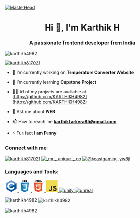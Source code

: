 [![MasterHead](https://camo.githubusercontent.com/48ec00ed4c84e771db4a1db90b56352923a8d644452a32b434d68e97006c9337/68747470733a2f2f63686b736b696c6c732e636f6d2f77702d636f6e74656e742f75706c6f6164732f323032302f30342f504e432d416e696d617465642d42616e6e6572732e676966)](https://rishavchanda.io)
<h1 align="center">Hi 👋, I'm Karthik H</h1>
<h3 align="center">A passionate frontend developer from India</h3>

<p align="left"> <img src="https://komarev.com/ghpvc/?username=karthikh4982&label=Profile%20views&color=0e75b6&style=flat" alt="karthikh4982" /> </p>

<p align="left"> <a href="https://twitter.com/karthikh817021" target="blank"><img src="https://img.shields.io/twitter/follow/karthikh817021?logo=twitter&style=for-the-badge" alt="karthikh817021" /></a> </p>

- 🔭 I’m currently working on **Temperature Converter Website**

- 🌱 I’m currently learning **Capstone Project**

- 👨‍💻 All of my projects are available at [https://github.com/KARTHIKH4982](https://github.com/KARTHIKH4982)

- 💬 Ask me about **WEB**

- 📫 How to reach me **karthikkarkera85@gmail.com**

- ⚡ Fun fact **I am Funny**

<h3 align="left">Connect with me:</h3>
<p align="left">
<a href="https://twitter.com/karthikh817021" target="blank"><img align="center" src="https://raw.githubusercontent.com/rahuldkjain/github-profile-readme-generator/master/src/images/icons/Social/twitter.svg" alt="karthikh817021" height="30" width="40" /></a>
<a href="https://instagram.com/_mr._.unique._.oo" target="blank"><img align="center" src="https://raw.githubusercontent.com/rahuldkjain/github-profile-readme-generator/master/src/images/icons/Social/instagram.svg" alt="_mr._.unique._.oo" height="30" width="40" /></a>
<a href="https://www.youtube.com/c/@beastgaming-yw6jl" target="blank"><img align="center" src="https://raw.githubusercontent.com/rahuldkjain/github-profile-readme-generator/master/src/images/icons/Social/youtube.svg" alt="@beastgaming-yw6jl" height="30" width="40" /></a>
</p>

<h3 align="left">Languages and Tools:</h3>
<p align="left"> <a href="https://www.cprogramming.com/" target="_blank" rel="noreferrer"> <img src="https://raw.githubusercontent.com/devicons/devicon/master/icons/c/c-original.svg" alt="c" width="40" height="40"/> </a> <a href="https://www.w3schools.com/css/" target="_blank" rel="noreferrer"> <img src="https://raw.githubusercontent.com/devicons/devicon/master/icons/css3/css3-original-wordmark.svg" alt="css3" width="40" height="40"/> </a> <a href="https://www.w3.org/html/" target="_blank" rel="noreferrer"> <img src="https://raw.githubusercontent.com/devicons/devicon/master/icons/html5/html5-original-wordmark.svg" alt="html5" width="40" height="40"/> </a> <a href="https://developer.mozilla.org/en-US/docs/Web/JavaScript" target="_blank" rel="noreferrer"> <img src="https://raw.githubusercontent.com/devicons/devicon/master/icons/javascript/javascript-original.svg" alt="javascript" width="40" height="40"/> </a> <a href="https://unity.com/" target="_blank" rel="noreferrer"> <img src="https://www.vectorlogo.zone/logos/unity3d/unity3d-icon.svg" alt="unity" width="40" height="40"/> </a> <a href="https://unrealengine.com/" target="_blank" rel="noreferrer"> <img src="https://raw.githubusercontent.com/kenangundogan/fontisto/036b7eca71aab1bef8e6a0518f7329f13ed62f6b/icons/svg/brand/unreal-engine.svg" alt="unreal" width="40" height="40"/> </a> </p>

<p><img align="left" src="https://github-readme-stats.vercel.app/api/top-langs?username=karthikh4982&show_icons=true&locale=en&layout=compact" alt="karthikh4982" /></p>

<p>&nbsp;<img align="center" src="https://github-readme-stats.vercel.app/api?username=karthikh4982&show_icons=true&locale=en" alt="karthikh4982" /></p>

<p><img align="center" src="https://github-readme-streak-stats.herokuapp.com/?user=karthikh4982&" alt="karthikh4982" /></p>
